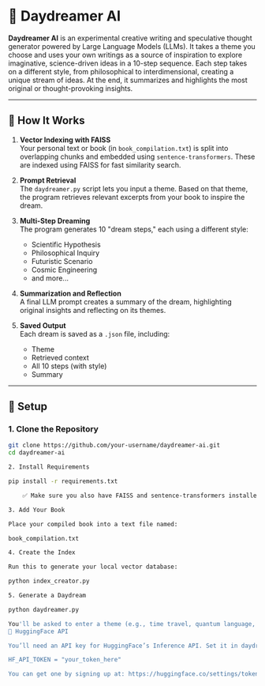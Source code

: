 # 🌌 Daydreamer AI

**Daydreamer AI** is an experimental creative writing and speculative thought generator powered by Large Language Models (LLMs). It takes a theme you choose and uses your own writings as a source of inspiration to explore imaginative, science-driven ideas in a 10-step sequence. Each step takes on a different style, from philosophical to interdimensional, creating a unique stream of ideas. At the end, it summarizes and highlights the most original or thought-provoking insights.

---

## 🧠 How It Works

1. **Vector Indexing with FAISS**  
   Your personal text or book (in `book_compilation.txt`) is split into overlapping chunks and embedded using `sentence-transformers`. These are indexed using FAISS for fast similarity search.

2. **Prompt Retrieval**  
   The `daydreamer.py` script lets you input a theme. Based on that theme, the program retrieves relevant excerpts from your book to inspire the dream.

3. **Multi-Step Dreaming**  
   The program generates 10 "dream steps," each using a different style:
   - Scientific Hypothesis
   - Philosophical Inquiry
   - Futuristic Scenario
   - Cosmic Engineering
   - and more...

4. **Summarization and Reflection**  
   A final LLM prompt creates a summary of the dream, highlighting original insights and reflecting on its themes.

5. **Saved Output**  
   Each dream is saved as a `.json` file, including:
   - Theme
   - Retrieved context
   - All 10 steps (with style)
   - Summary

---

## 🚀 Setup

### 1. Clone the Repository
```bash
git clone https://github.com/your-username/daydreamer-ai.git
cd daydreamer-ai

2. Install Requirements

pip install -r requirements.txt

    ✅ Make sure you also have FAISS and sentence-transformers installed.

3. Add Your Book

Place your compiled book into a text file named:

book_compilation.txt

4. Create the Index

Run this to generate your local vector database:

python index_creator.py

5. Generate a Daydream

python daydreamer.py

You'll be asked to enter a theme (e.g., time travel, quantum language, AI spirituality), and then the dreaming begins.
🔐 HuggingFace API

You’ll need an API key for HuggingFace’s Inference API. Set it in daydreamer.py:

HF_API_TOKEN = "your_token_here"

You can get one by signing up at: https://huggingface.co/settings/tokens
